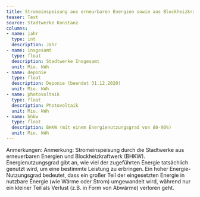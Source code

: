 ```yaml
---
title: Stromeinspeisung aus erneurbaren Energien sowie aus Blockheizkraftwerken
teaser: Text
source: Stadtwerke Konstanz
columns:
- name: jahr
  type: int
  description: Jahr
- name: insgesamt
  type: float
  description: Stadtwerke Insgesamt
  unit: Mio. kWh
- name: deponie
  type: float
  description: Deponie (beendet 31.12.2020)
  unit: Mio. kWh
- name: photovoltaik
  type: float
  description: Photovoltaik
  unit: Mio. kWh
- name: bhkw
  type: float
  description: BHKW (mit einem Energienutzungsgrad von 80-90%)
  unit: Mio. kWh
---
```

Anmerkungen:
Anmerkung: Stromeinspeisung durch die Stadtwerke aus erneuerbaren Energien und Blockheizkraftwerk (BHKW).
Energienutzungsgrad gibt an, wie viel der zugeführten Energie tatsächlich genutzt wird, um eine bestimmte Leistung zu erbringen. Ein hoher Energie-Nutzungsgrad bedeutet, dass ein großer Teil der eingesetzten Energie in nutzbare Energie (wie Wärme oder Strom) umgewandelt wird, während nur ein kleiner Teil als Verlust (z.B. in Form von Abwärme) verloren geht.
